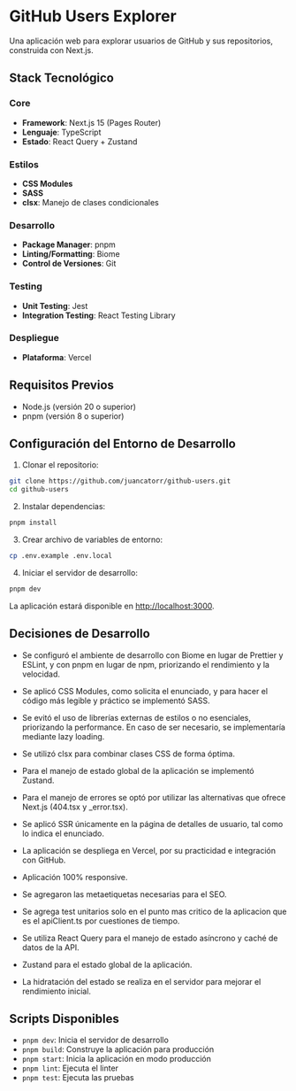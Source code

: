 # GitHub Users Explorer

Una aplicación web para explorar usuarios de GitHub y sus repositorios, construida con Next.js.

## Stack Tecnológico

### Core
- **Framework**: Next.js 15 (Pages Router)
- **Lenguaje**: TypeScript
- **Estado**: React Query + Zustand

### Estilos
- **CSS Modules**
- **SASS**
- **clsx**: Manejo de clases condicionales

### Desarrollo
- **Package Manager**: pnpm
- **Linting/Formatting**: Biome
- **Control de Versiones**: Git

### Testing
- **Unit Testing**: Jest
- **Integration Testing**: React Testing Library

### Despliegue
- **Plataforma**: Vercel

## Requisitos Previos

- Node.js (versión 20 o superior)
- pnpm (versión 8 o superior)

## Configuración del Entorno de Desarrollo

1. Clonar el repositorio:
```bash
git clone https://github.com/juancatorr/github-users.git
cd github-users
```

2. Instalar dependencias:
```bash
pnpm install
```

3. Crear archivo de variables de entorno:
```bash
cp .env.example .env.local
```

4. Iniciar el servidor de desarrollo:
```bash
pnpm dev
```

La aplicación estará disponible en [http://localhost:3000](http://localhost:3000).

## Decisiones de Desarrollo

- Se configuró el ambiente de desarrollo con Biome en lugar de Prettier y ESLint, y con pnpm en lugar de npm, priorizando el rendimiento y la velocidad.
- Se aplicó CSS Modules, como solicita el enunciado, y para hacer el código más legible y práctico se implementó SASS.
- Se evitó el uso de librerías externas de estilos o no esenciales, priorizando la performance. En caso de ser necesario, se implementaría mediante lazy loading.
- Se utilizó clsx para combinar clases CSS de forma óptima.
- Para el manejo de estado global de la aplicación se implementó Zustand.
- Para el manejo de errores se optó por utilizar las alternativas que ofrece Next.js (404.tsx y _error.tsx).
- Se aplicó SSR únicamente en la página de detalles de usuario, tal como lo indica el enunciado.
- La aplicación se despliega en Vercel, por su practicidad e integración con GitHub.
- Aplicación 100% responsive.
- Se agregaron las metaetiquetas necesarias para el SEO.
- Se agrega test unitarios solo en el punto mas critico de la aplicacion que es el apiClient.ts por cuestiones de tiempo.

- Se utiliza React Query para el manejo de estado asíncrono y caché de datos de la API.
- Zustand para el estado global de la aplicación.
- La hidratación del estado se realiza en el servidor para mejorar el rendimiento inicial.

## Scripts Disponibles

- `pnpm dev`: Inicia el servidor de desarrollo
- `pnpm build`: Construye la aplicación para producción
- `pnpm start`: Inicia la aplicación en modo producción
- `pnpm lint`: Ejecuta el linter
- `pnpm test`: Ejecuta las pruebas
